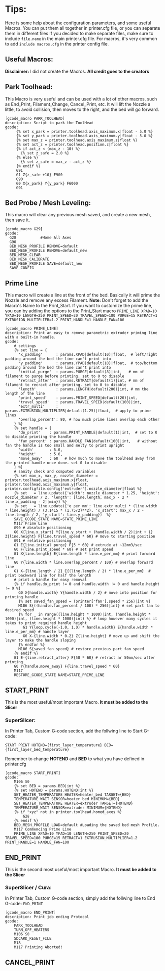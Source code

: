# Tips:

Here is some help about the configuration parameters, and some useful Macros. 
You can put them all together in printer.cfg file, or you can separate them in different files 
If you decided to make separate files, make sure to include ```file.name``` in the main printer.cfg file.
For macros, it's very common to add ```include macros.cfg``` in the printer config file.

## Useful Macros:
**Disclaimer:** I did not create the Macros. **All credit goes to the creators**

## Park Toolhead:
This Macro is very useful and can be used with a lot of other macros, such as End_Print, Filament_Change, Cancel_Print, etc.
It will lift the Nozzle a little, to avoid collision, then moves to the right, and the bed will go forward.
```
[gcode_macro PARK_TOOLHEAD]
description: Script to park the ToolHead
gcode:
     {% set x_park = printer.toolhead.axis_maximum.x|float - 5.0 %}
     {% set y_park = printer.toolhead.axis_maximum.y|float - 5.0 %}
     {% set max_z = printer.toolhead.axis_maximum.z|float %}
     {% set act_z = printer.toolhead.position.z|float %}
     {% if act_z < (max_z - 10) %}
       {% set z_safe = 2.0 %}
     {% else %}
       {% set z_safe = max_z - act_z %}
     {% endif %}
     G91
     G1 Z{z_safe +10} F900
     G90
     G0 X{x_park} Y{y_park} F6000
     G91
```
## Bed Probe / Mesh Leveling:
This macro will clear any previous mesh saved, and create a new mesh, then save it.
```
[gcode_macro G29]
gcode:
  G28			#Home All Axes
  G90
  BED_MESH_PROFILE REMOVE=default
  BED_MESH_PROFILE REMOVE=default_new
  BED_MESH_CLEAR
  BED_MESH_CALIBRATE
  BED_MESH_PROFILE SAVE=default_new
  SAVE_CONFIG
```

## Prime Line
This macro will create a line at the front of the bed. Basically it will prime the Nozzle and remove any excess Filament.
**Note:** Don't forget to add the Macro's Name to the Print_Start. If you want to customize the prime line, you can by adding the options to the Print_Start macro
```PRIME_LINE XPAD=10 YPAD=10 LENGTH=250 PRINT_SPEED=20 TRAVEL_SPEED=100 PURGE=15 RETRACT=1 EXTRUSION_MULTIPLIER=1.2 PRINT_HANDLE=1 HANDLE_FAN=100```

```
[gcode_macro PRIME_LINE]
description: Print an easy to remove parametric extruder priming line with a built-in handle.
gcode:
    # settings
    {% set line = {
      'x_padding'      : params.XPAD|default(10)|float,  # left/right padding around the bed the line can't print into
      'y_padding'      : params.YPAD|default(10)|float,  # top/bottom padding around the bed the line can't print into
      'initial_purge'  : params.PURGE|default(8)|int,   # mm of filament to purge before printing. set to 0 to disable
      'retract_after'  : params.RETRACT|default(1)|int, # mm of filament to recract after printing. set to 0 to disable
      'length'         : params.LENGTH|default(200)|int, # mm the length of the line
      'print_speed'    : params.PRINT_SPEED|default(20)|int,
      'travel_speed'   : params.TRAVEL_SPEED|default(100)|int,
      'extr_multi'     : params.EXTRUSION_MULTIPLIER|default(1.25)|float,  # apply to prime lines
      'overlap_percent': 80, # how much prime lines overlap each other
    } %}
    {% set handle = {
      'do_print'    : params.PRINT_HANDLE|default(1)|int,  # set to 0 to disable printing the handle
      'fan_percent' : params.HANDLE_FAN|default(100)|int,   # without fan the handle is too small and melty to print upright
      'width'       : 5.0,
      'height'      : 5.0,
      'move_away'   : 60   # how much to move the toolhead away from the printed handle once done. set 0 to disable
    } %}
    # sanity check and computed variables
    {% set max_x, max_y, nozzle_diameter = printer.toolhead.axis_maximum.x|float, printer.toolhead.axis_maximum.y|float, printer.configfile.config['extruder'].nozzle_diameter|float %}
    {% set _ = line.update({'width': nozzle_diameter * 1.25, 'height': nozzle_diameter / 2, 'length': [line.length, max_x - 2 * line.x_padding - 2]|min}) %}
    {% set _ = line.update({'e_per_mm': line.extr_multi * (line.width * line.height) / (3.1415 * (1.75/2)**2), 'x_start': max_x / 2 - line.length / 2, 'y_start': line.y_padding})  %}
    SAVE_GCODE_STATE NAME=STATE_PRIME_LINE
    M117 Prime Line
    G90 # absolute positioning
    G0 X{line.x_start} Y{line.y_start + (handle.width / 2)|int + 1} Z{line.height} F{line.travel_speed * 60} # move to starting position
    G91 # relative positioning
    G1 E{line.initial_purge} F{5 * 60} # extrude at ~12mm3/sec
    G0 F{line.print_speed * 60} # set print speed
    G1 X{line.length} E{line.length * line.e_per_mm} # print forward line
    G0 Y{line.width * line.overlap_percent / 100} # overlap forward line
    G1 X-{line.length / 2} E{(line.length / 2) * line.e_per_mm}  # print backward line for half the length
    # print a handle for easy removal
    {% if handle.do_print != 0 and handle.width != 0 and handle.height != 0 %}
      G0 X{handle.width} Y{handle.width / 2} # move into position for printing handle
      {% set saved_fan_speed = (printer['fan'].speed * 256)|int %}
      M106 S{((handle.fan_percent / 100) * 256)|int} # set part fan to desired speed
      {% for _ in range((line.height * 1000)|int, (handle.height * 1000)|int, (line.height * 1000)|int) %} # loop however many cycles it takes to print required handle height
        G1 Y{loop.cycle(-1.0, 1.0) * handle.width} E{handle.width * line.e_per_mm} # handle layer
        G0 X-{line.width * 0.2} Z{line.height} # move up and shift the layer to make the handle sloping
      {% endfor %}
      M106 S{saved_fan_speed} # restore previous part fan speed
    {% endif %}
    G1 E-{line.retract_after} F{50 * 60} # retract ar 50mm/sec after printing
    G0 Y{handle.move_away} F{line.travel_speed * 60}
    M117
    RESTORE_GCODE_STATE NAME=STATE_PRIME_LINE
```

## START_PRINT
This is the most useful/most important Macro. **It must be added to the Slicer**
### SuperSlicer:
In Printer Tab, Custom G-code section, add the follwing line to Start G-code:

```START_PRINT HOTEND={first_layer_temperature} BED={first_layer_bed_temperature}```

Remember to change **HOTEND** and **BED** to what you have defined in printer.cfg

```
[gcode_macro START_PRINT]
gcode: 
    M106 S0
    {% set BED = params.BED|int %}
    {% set HOTEND = params.HOTEND|int %}
    SET_HEATER_TEMPERATURE HEATER=heater_bed TARGET={BED}        
    TEMPERATURE_WAIT SENSOR=heater_bed MINIMUM={BED}    
    SET_HEATER_TEMPERATURE HEATER=extruder TARGET={HOTEND}
    TEMPERATURE_WAIT SENSOR=extruder MINIMUM={HOTEND}
    {% if "xyz" not in printer.toolhead.homed_axes %}
        G28
    {% endif %}
    BED_MESH_PROFILE LOAD=default #Loading the saved bed mesh Profile.
    M117 Commencing Prime Line
    PRIME_LINE XPAD=10 YPAD=10 LENGTH=250 PRINT_SPEED=20 TRAVEL_SPEED=100 PURGE=15 RETRACT=1 EXTRUSION_MULTIPLIER=1.2 PRINT_HANDLE=1 HANDLE_FAN=100
 ```

## END_PRINT
This is the second most useful/most important Macro. **It must be added to the Slicer**
### SuperSlicer / Cura:
In Printer Tab, Custom G-code section, simply add the follwing line to End G-code:
```END_PRINT```

```
[gcode_macro END_PRINT]
description: Print job ending Protocol
gcode:
    PARK_TOOLHEAD
    TURN_OFF_HEATERS
    M106 S0
    SDCARD_RESET_FILE
    M18
    M117 Printing Aborted!
```

## CANCEL_PRINT

